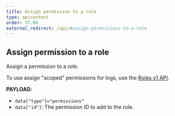 ```yaml
---
title: Assign permission to a role
type: apicontent
order: 37.08
external_redirect: /api/#assign-permissions-to-a-role
---
```


## Assign permission to a role

Assign a permission to a role.

To use assign "scoped" permissions for logs, use the [Roles v1 API][1].

**PAYLOAD**:

* `data["type"]="permissions"`
* `data["id"]`: The permission ID to add to the role.

[1]: /account_management/rbac/permissions/?tab=api#logs-write-pipelines